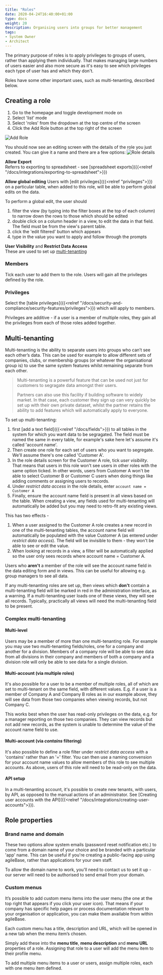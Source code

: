 ```yaml
---
title: "Roles"
date: 2020-04-24T16:40:00+01:00
type: docs
weight: 20
description: Organising users into groups for better management
tags:
- System Owner
- Architect
---
```

The primary purpose of roles is to apply privileges to groups of users, rather than applying them individually. That makes managing large numbers of users easier and also more secure as it's easy to see which privileges each type of user has and which they don't.

Roles have some other important uses, such as multi-tenanting, described below.

## Creating a role
1. Go to the homepage and toggle development mode on
2. Select 'list' mode
3. Select 'roles' from the dropdown at the top centre of the screen
4. Click the Add Role button at the top right of the screen

![Add Role](/add-role.png)

You should now see an editing screen with the details of the role you just created. You can give it a name and there are a few options:
![Role details](/new-role-details.png)

**Allow Export**  
Referrs to exporting to spreadsheet - see [spreadsheet exports]({{<relref "/docs/integrations/exporting-to-spreadsheet">}})

**Allow global editing**
Users with [edit privileges]({{<relref "privileges">}}) on a particular table, when added to this role, will be able to perform global edits on the data.

To perform a global edit, the user should
1) filter the view (by typing into the filter boxes at the top of each column) to narrow down the rows to those which should be edited
2) double click on a column header in a view, to edit the data in that field. The field must be from the view's parent table.
3) click the 'edit filtered' button which appears
4) type in the value you want to apply and follow through the prompts

**User Visibility** and **Restrict Data Access**  
These are used to set up [multi-tenanting](#multi-tenanting)

### Members
Tick each user to add them to the role. Users will gain all the privileges defined by the role.

### Privileges
Select the [table privileges]({{<relref "/docs/security-and-compliance/security-features/privileges">}}) which will apply to members.

Privileges are additive - if a user is a member of multiple roles, they gain all the privileges from each of those roles added together.

## Multi-tenanting
Multi-tenanting is the ability to separate users into groups who can’t see each other’s data. This can be used for example to allow different sets of companies, clubs, or membership groups (or whatever the organisational group is) to use the same system features whilst remaining separate from each other.

> Multi-tenanting is a powerful feature that can be used not just for customers to segragate data amongst their users.
> 
> Partners can also use this facility if building software to widely market. In that case, each customer they sign up can very quickly be set up with their own private dataset, whilst the partner retains the ability to add features which will automatically apply to everyone.

To set up multi-tenanting:

1. first [add a text field]({{<relref "/docs/fields">}}) to all tables in the system for which you want data to be segragated. The field must be named the same in every table, for example's sake here let's assume it's called 'account name'.
2. Then create one role for each set of users who you want to segregate. We'll assume there's one called 'Customer A'.
3. In the role details screen for the Customer A role, tick _user visibility_. That means that users in this role won't see users in other roles with the same option ticked. In other words, users from Customer A won't be able to select Customer B or Customer C users when doing things like adding comments or assigning users to records.
4.  Under _restrict data access_ in the role details, enter `account name = Customer A`
5.  Finally, ensure the account name field is present in all views based on the table. When creating a view, any fields used for multi-tenanting will automatically be added but you may need to retro-fit any existing views.

This has two effects -
1. When a user assigned to the Customer A role creates a new record in one of the multi-tenanting tables, the account name field will automatically be populated with the value Customer A (as entered under _restrict data access_). The field will be invisible to them - they won't be able to see or edit the value.
2. When looking at records in a view, a filter will be automatically applied so the user only sees records where account name = Customer A.

Users who **aren't** a member of the role will see the account name field in the data editing form and in views. This can be useful for allowing e.g. group managers to see all data.

If any multi-tenanting roles are set up, then views which **don't** contain a multi-tenanting field will be marked in red in the administration interface, as a warning. If a multi-tenanting user loads one of these views, they will see all records. Typically, practically all views will need the multi-tenanting field to be present.

### Complex multi-tenanting

#### Multi-level
Users may be a member of more than one multi-tenanting role. For example you may use two multi-tenanting fields/roles, one for a company and another for a division. Members of a company role will be able to see data from all divisions in their company and members of both a company and a division role will only be able to see data for a single division.

#### Multi-account (via multiple roles)
It's also possible for a user to be a member of multiple roles, all of which are set to multi-tenant on the same field, with different values. E.g. if a user is a member of Company A and Company B roles as in our example above, they will see data from those two companies when viewing records, but not Company C.

This works best when the user has read-only privileges on the data, e.g. for a manager reporting on those two companies. They can view records but not add new records, as the system is unable to determine the value of the account name field to use.

#### Multi-account (via _contains_ filtering)
It's also possible to define a role filter under _restrict data access_ with a 'contains' rather than an '=' filter. You can then use a naming convension for your account name values to allow members of this role to see multiple accounts. As above, users of this role will need to be read-only on the data.

#### API setup
In a multi-tenanting account, it's possible to create new tenants, with users, by API, as opposed to the manual actions of an administrator. See [Creating user accounts with the API]({{<relref "/docs/integrations/creating-user-accounts">}}).

## Role properties
### Brand name and domain
These two options allow system emails (password reset notification etc.) to come from a domain name of your choice and be branded with a particular 'app' name. This can be useful if you're creating a public-facing app using agileBase, rather than applications for your own staff.

To allow the domain name to work, you'll need to contact us to set it up - our server will need to be authorised to send email from your domain.

### Custom menus
It’s possible to add custom menu items into the user menu (the one at the top right that appears if you click your user icon). That means if your company has specific help pages or process documentation relevant to your organisation or application, you can make them available from within agileBase.

Each custom menu has a title, description and URL, which will be opened in a new tab when the menu item’s chosen.

Simply add these into the **menu title**, **menu description** and **menu URL** properties of a role. Assigning that role to a user will add the menu item to their profile menu.

To add multiple menu items to a user or users, assign multiple roles, each with one menu item defined.

